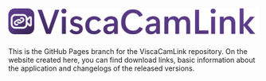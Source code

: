 # ![ViscaCamLink](/assets/banner.png)

This is the GitHub Pages branch for the ViscaCamLink repository. On the website created here, you can find download links, basic information about the application and changelogs of the released versions.
